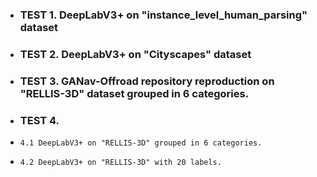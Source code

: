 - ### TEST 1. DeepLabV3+ on "instance_level_human_parsing" dataset
- ### TEST 2. DeepLabV3+ on "Cityscapes" dataset
- ### TEST 3. GANav-Offroad repository reproduction on "RELLIS-3D" dataset grouped in 6 categories.
- ### TEST 4.
-     4.1 DeepLabV3+ on "RELLIS-3D" grouped in 6 categories.
-     4.2 DeepLabV3+ on "RELLIS-3D" with 20 labels.

